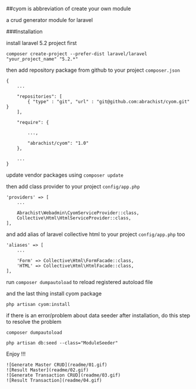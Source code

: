 ##cyom is abbreviation of create your own module

a crud generator module for laravel

###Installation

install laravel 5.2 project first

```
composer create-project --prefer-dist laravel/laravel "your_project_name" "5.2.*"
```

then add repository package from github to your project `composer.json`

```
{
    ...

    "repositories": [
        { "type" : "git", "url" : "git@github.com:abrachist/cyom.git" }
    ],

    "require": {

        ...,

        "abrachist/cyom": "1.0"
    },

    ...
}
```

update vendor packages using `composer update`

then add class provider to your project `config/app.php`

```
'providers' => [
    ...

    Abrachist\Webadmin\CyomServiceProvider::class,
    Collective\Html\HtmlServiceProvider::class,
],
```

and add alias of laravel collective html to your project `config/app.php` too

```
'aliases' => [
    ...

    'Form' => Collective\Html\FormFacade::class,
    'HTML' => Collective\Html\HtmlFacade::class,
],
```

run `composer dumpautoload` to reload registered autoload file

and the last thing install cyom package

```
php artisan cyom:install
```

if there is an error/problem about data seeder after installation, do this step to resolve the problem

```
composer dumpautoload

php artisan db:seed --class="ModuleSeeder"
```

Enjoy !!!

```
![Generate Master CRUD](readme/01.gif)
![Result Master](readme/02.gif)
![Generate Transaction CRUD](readme/03.gif)
![Result Transaction](readme/04.gif)
```





